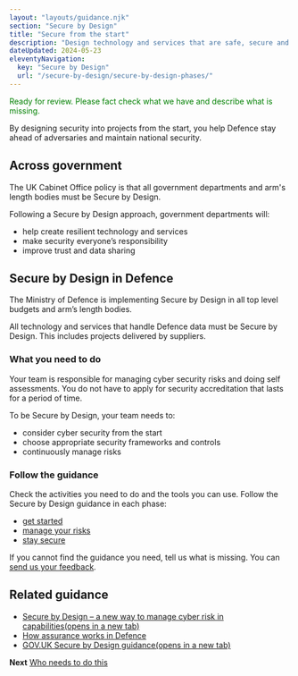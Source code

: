 ```yaml
---
layout: "layouts/guidance.njk"
section: "Secure by Design"
title: "Secure from the start"
description: "Design technology and services that are safe, secure and resilient to cyber attack."
dateUpdated: 2024-05-23
eleventyNavigation:
  key: "Secure by Design"
  url: "/secure-by-design/secure-by-design-phases/"
---
```

<p class="govuk-body" style="color:green">
Ready for review. Please fact check what we have and describe what is missing.
</p> 

By designing security into projects from the start, you help Defence stay ahead of adversaries and maintain national security.  

## Across government

The UK Cabinet Office policy is that all government departments and arm's length bodies must be Secure by Design. 

Following a Secure by Design approach, government departments will: 

- help create resilient technology and services
- make security everyone’s responsibility
- improve trust and data sharing

## Secure by Design in Defence

The Ministry of Defence is implementing Secure by Design in all top level budgets and arm’s length bodies.

All technology and services that handle Defence data must be Secure by Design. This includes projects delivered by suppliers.
 
### What you need to do

Your team is responsible for managing cyber security risks and doing self assessments. You do not have to apply for security accreditation that lasts for a period of time.

To be Secure by Design, your team needs to:

- consider cyber security from the start
- choose appropriate security frameworks and controls
- continuously manage risks

### Follow the guidance

Check the activities you need to do and the tools you can use. Follow the Secure by Design guidance in each phase: 
 
- [get started]()
- [manage your risks]()
- [stay secure]()

If you cannot find the guidance you need, tell us what is missing. You can [send us your feedback](). 

## Related guidance

<ul class="govuk-list">  
      
  <li><a href="https://defencedigital.blog.gov.uk/2023/05/30/secure-by-design-a-new-way-to-manage-cyber-risk-in-capabilities/" target="_blank">Secure by Design – a new way to manage cyber risk in capabilities<span class="govuk-visually-hidden">(opens in a new tab)</span></a></li> 
  <li><a href="secure-by-design-phases/how-assurance-works/">How assurance works in Defence</li>   
  <li><a href="https://www.security.gov.uk/guidance/secure-by-design/" target="_blank">GOV.UK Secure by Design guidance<span class="govuk-visually-hidden">(opens in a new tab)</span></a></li>
  <!-- <li><a href="https://www.ncsc.gov.uk/collection/cyber-security-design-principles" target="_blank">National Cyber Security Centre secure design principles<span class="govuk-visually-hidden">(opens in a new tab)</span></a></li>   -->

</ul>


**Next**
[Who needs to do this](/secure-by-design/who-needs-to-do-this/)
